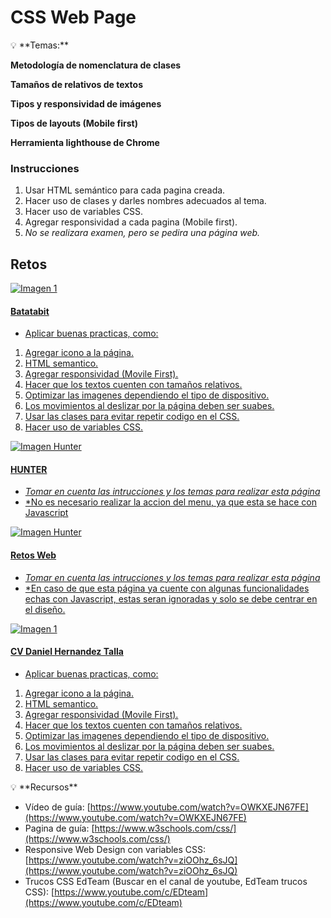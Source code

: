 # CSS Web Page

<!-- -- TODO: firts section -->
<section class="mark-flex-2">

<aside>
💡 **Temas:**

**Metodología de nomenclatura de clases**

**Tamaños de relativos de textos**

**Tipos y responsividad de imágenes**

**Tipos de layouts (Mobile first)**

**Herramienta lighthouse de Chrome**

</aside>

<div>

### Instrucciones

1. Usar HTML semántico para cada pagina creada.
1. Hacer uso de clases y darles nombres adecuados al tema.
1. Hacer uso de variables CSS.
1. Agregar responsividad a cada pagina (Mobile first).
1. _No se realizara examen, pero se pedira una página web._
</div>
</section>

## Retos

<!-- -- TODO: Challenges -->
<div class="challenges">

<!-- ------------------------------------------------------------------------------- -->
<a href="./tests/04__Css_WebPage/Batatabit/index.html" target="_blank">

![Imagen 1](https://res.cloudinary.com/danielhdz/image/upload/v1665980942/Acti/CSSWebPage/batatabit_wkrnvn.png)

#### Batatabit

- Aplicar buenas practicas, como:
1. Agregar icono a la página.
1. HTML semantico.
1. Agregar responsividad (Movile First).
1. Hacer que los textos cuenten con tamaños relativos.
1. Optimizar las imagenes dependiendo el tipo de dispositivo.
1. Los movimientos al deslizar por la página deben ser suabes. 
1. Usar las clases para evitar repetir codigo en el CSS.
1. Hacer uso de variables CSS.

</a>

<!-- ------------------------------------------------------------------------------- -->
<a href="./tests/04__Css_WebPage/HUNTER/index.html" target="_blank">

![Imagen Hunter](https://res.cloudinary.com/danielhdz/image/upload/v1665981286/Acti/CSSWebPage/HUNTER_uldhyz.png)

#### HUNTER

- _Tomar en cuenta las intrucciones y los temas para realizar esta página_
- *No es necesario realizar la accion del menu, ya que esta se hace con Javascript

</a>

<!-- ------------------------------------------------------------------------------- -->
<a href="/#" target="_blank">

![Imagen Hunter](https://res.cloudinary.com/danielhdz/image/upload/v1665981934/Acti/CSSWebPage/RetosWeb_jclmde.png)

#### Retos Web

- _Tomar en cuenta las intrucciones y los temas para realizar esta página_
- *En caso de que esta página ya cuente con algunas funcionalidades echas con Javascript, estas seran ignoradas y solo se debe centrar en el diseño.

</a>
<!-- ------------------------------------------------------------------------------- -->
<a href="https://danielhernandeztalla.github.io/CV" target="_blank">

![Imagen 1](https://res.cloudinary.com/danielhdz/image/upload/v1665977492/Acti/CSSWebPage/cv_wwguzq.png)

#### CV Daniel Hernandez Talla

- Aplicar buenas practicas, como:
1. Agregar icono a la página.
1. HTML semantico.
1. Agregar responsividad (Movile First).
1. Hacer que los textos cuenten con tamaños relativos.
1. Optimizar las imagenes dependiendo el tipo de dispositivo.
1. Los movimientos al deslizar por la página deben ser suabes. 
1. Usar las clases para evitar repetir codigo en el CSS.
1. Hacer uso de variables CSS.

</a>

</div>

<aside>
💡 **Recursos**

- Vídeo de guía: [https://www.youtube.com/watch?v=OWKXEJN67FE](https://www.youtube.com/watch?v=OWKXEJN67FE)
- Pagina de guía: [https://www.w3schools.com/css/](https://www.w3schools.com/css/)
- Responsive Web Design con variables CSS: [https://www.youtube.com/watch?v=ziOOhz_6sJQ](https://www.youtube.com/watch?v=ziOOhz_6sJQ)
- Trucos CSS EdTeam (Buscar en el canal de youtube, EdTeam trucos CSS): [https://www.youtube.com/c/EDteam](https://www.youtube.com/c/EDteam)

</aside>